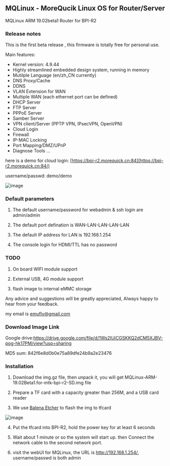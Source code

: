## MQLinux - MoreQucik Linux OS for Router/Server

MQLinux ARM 19.02beta1 Router for BPI-R2

### Release notes

This is the first beta release , this firmware is totally free for personal use. 

Main  features:

* Kernel version: 4.9.44
* Highly streamlined embedded design system, running in memory
* Mutilple Language (en/zh_CN currently)
* DNS Proxy/Cache
* DDNS
* VLAN Extension for WAN
* Multiple WAN (each ethernet port can be defined)
* DHCP Server
* FTP Server
* PPPoE Server
* Samber Server
* VPN client/Server (PPTP VPN, IPsecVPN, OpenVPN)
* Cloud Login
* Firewall 
* IP-MAC Locking
* Port Mapping/DMZ/UPnP
* Diagnose Tools
...


here is a demo for cloud login: [https://bpi-r2.morequick.cn:84](https://bpi-r2.morequick.cn:84/)

username/passwd: demo/demo

![image](https://user-images.githubusercontent.com/16576843/54505845-b6000780-4974-11e9-80e4-dce4a262c815.png)

### Default parameters

1. The default username/password for webadmin & ssh login are admin/admin

2. The default port defination is WAN-LAN-LAN-LAN-LAN

3. The default IP address for LAN is 192.168.1.254

4. The console login for HDMI/TTL has no password


### TODO

1. On board WIFI module support
   
2. External USB, 4G module support
   
3. flash image to internal eMMC storage

Any advice and suggestions will be greatly appreciated,  Always happy to hear from your feedback. 

my email is emufly@gmail.com

### Download Image Link

Google drive:https://drive.google.com/file/d/1Ws2IUiCGSKKQ2dCM5XJBV-pog-hk17PM/view?usp=sharing

MD5 sum: 842f6e8d0b0e75a89dfe24b9a2e23476

### Installation

1. Download the img.gz file, then unpack it, you will get MQLinux-ARM-19.02Beta1.for-mtk-bpi-r2-SD.img file

2. Prepare a TF card with a capacity greater than 256M, and a USB card reader

3.  We use [Balena Etcher](https://www.balena.io/etcher/) to flash the img to tfcard

   ![image](https://user-images.githubusercontent.com/16576843/54505758-3bcf8300-4974-11e9-9733-b07523993d88.png)

4. Put the tfcard into BPI-R2, hold the power key for at least 6 seconds

5. Wait about 1 minute or so the system will start up. then Connect the network cable to the second network port.

6. visit the webUI for MQLinux, the URL is http://192.168.1.254/, username/passwd is both admin
